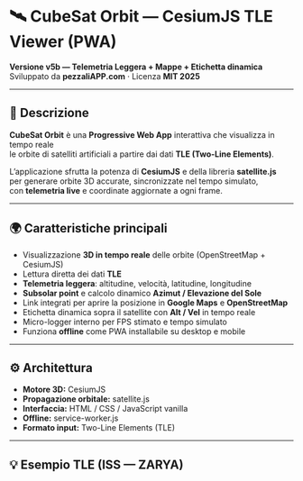 # 🛰️ CubeSat Orbit — CesiumJS TLE Viewer (PWA)

**Versione v5b — Telemetria Leggera + Mappe + Etichetta dinamica**  
Sviluppato da **pezzaliAPP.com** · Licenza **MIT 2025**

---

## 🚀 Descrizione

**CubeSat Orbit** è una **Progressive Web App** interattiva che visualizza in tempo reale  
le orbite di satelliti artificiali a partire dai dati **TLE (Two-Line Elements)**.  

L’applicazione sfrutta la potenza di **CesiumJS** e della libreria **satellite.js**  
per generare orbite 3D accurate, sincronizzate nel tempo simulato,  
con **telemetria live** e coordinate aggiornate a ogni frame.

---

## 🌍 Caratteristiche principali

- Visualizzazione **3D in tempo reale** delle orbite (OpenStreetMap + CesiumJS)
- Lettura diretta dei dati **TLE**
- **Telemetria leggera**: altitudine, velocità, latitudine, longitudine
- **Subsolar point** e calcolo dinamico **Azimut / Elevazione del Sole**
- Link integrati per aprire la posizione in **Google Maps** e **OpenStreetMap**
- Etichetta dinamica sopra il satellite con **Alt / Vel** in tempo reale
- Micro-logger interno per FPS stimato e tempo simulato
- Funziona **offline** come PWA installabile su desktop e mobile

---

## ⚙️ Architettura

- **Motore 3D:** CesiumJS  
- **Propagazione orbitale:** satellite.js  
- **Interfaccia:** HTML / CSS / JavaScript vanilla  
- **Offline:** service-worker.js  
- **Formato input:** Two-Line Elements (TLE)

---

## 💡 Esempio TLE (ISS — ZARYA)
